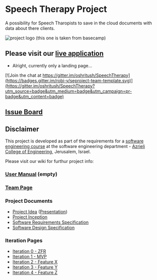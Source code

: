 # Speech Therapy Project

A possibility for Speech Tharopists to save in the cloud documents  with data about there clients.

![project logo (this one is taken from basecamp)](https://github.com/oshritush/seproject-team-template/blob/master/Logo.jpg)

## Please visit our [live application](http://ex1finalosh.azurewebsites.net)
- Alright, currently only a landing page...

[![Join the chat at https://gitter.im/oshritush/SpeechTherapy](https://badges.gitter.im/robi-y/seproject-team-template.svg)](https://gitter.im/oshritush/SpeechTherapy?utm_source=badge&utm_medium=badge&utm_campaign=pr-badge&utm_content=badge)

## [Issue Board](https://huboard.com/robi-y/seproject-team-template#/)

## Disclaimer
This project is developed as part of the requirements for a [software engineering course](https://github.com/jce-il/se-class/wiki) at the software engineering department - [Azrieli College of Engineering](http://www.jce.ac.il/), Jerusalem, Israel.

Please visit our wiki for furthur project info: 

### [User Manual](../../wiki/user-manual) (empty)

### [Team Page](../../wiki/team)

### Project Documents
- [Project Idea](docs/idea.pdf) ([Presentation](docs/idea-slides.pdf))
- [Project Inception](../../wiki/inception)
- [Software Requirements Specification](../../wiki/srs)
- [Software Design Specification](../../wiki/sds)

### Iteration Pages
- [Iteration 0 - ZFR](../../wiki/iter0-zfr)
- [Iteration 1 - MVP]()
- [Iteration 2 - Feature X]()
- [Iteration 3 - Feature Y]()
- [Iteration 4 - Feature Z]()



